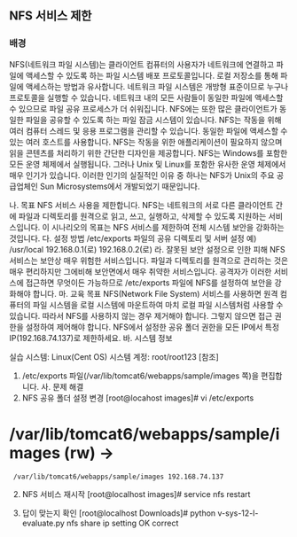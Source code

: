 ## NFS 서비스 제한

### 배경
NFS(네트워크 파일 시스템)는 클라이언트 컴퓨터의 사용자가 네트워크에 연결하고 파일에 액세스할 수 있도록 하는 파일 시스템 배포 프로토콜입니다. 로컬 저장소를 통해 파일에 액세스하는 방법과 유사합니다. 네트워크 파일 시스템은 개방형 표준이므로 누구나 프로토콜을 실행할 수 있습니다. 네트워크 내의 모든 사람들이 동일한 파일에 액세스할 수 있으므로 파일 공유 프로세스가 더 쉬워집니다.
NFS에는 또한 많은 클라이언트가 동일한 파일을 공유할 수 있도록 하는 파일 잠금 시스템이 있습니다. NFS는 작동을 위해 여러 컴퓨터 스레드 및 응용 프로그램을 관리할 수 있습니다. 동일한 파일에 액세스할 수 있는 여러 호스트를 사용합니다. NFS는 작동을 위한 애플리케이션이 필요하지 않으며 읽을 콘텐츠를 처리하기 위한 간단한 디자인을 제공합니다.
NFS는 Windows를 포함한 모든 운영 체제에서 실행됩니다. 그러나 Unix 및 Linux를 포함한 유사한 운영 체제에서 매우 인기가 있습니다. 이러한 인기의 실질적인 이유 중 하나는 NFS가 Unix의 주요 공급업체인 Sun Microsystems에서 개발되었기 때문입니다.
 
나. 목표
NFS 서비스 사용을 제한합니다.
NFS는 네트워크의 서로 다른 클라이언트 간에 파일과 디렉토리를 원격으로 읽고, 쓰고, 실행하고, 삭제할 수 있도록 지원하는 서비스입니다. 이 시나리오의 목표는 NFS 서비스를 제한하여 전체 시스템 보안을 강화하는 것입니다.
다. 설정 방법
/etc/exports 파일의 공유 디렉토리 및 서버 설정
예) /usr/local 192.168.0.1(로) 192.168.0.2(로)
라. 잘못된 보안 설정으로 인한 피해
NFS 서비스는 보안상 매우 위험한 서비스입니다. 파일과 디렉토리를 원격으로 관리하는 것은 매우 편리하지만 그에비해 보안면에서 매우 취약한 서비스입니다. 공격자가 이러한 서비스에 접근하면 무엇이든 가능하므로 /etc/exports 파일에 NFS를 설정하여 보안을 강화해야 합니다.
마. 교육 목표
NFS(Network File System) 서비스를 사용하면 원격 컴퓨터의 파일 시스템을 로컬 시스템에 마운트하여 마치 로컬 파일 시스템처럼 사용할 수 있습니다. 따라서 NFS를 사용하지 않는 경우 제거해야 합니다. 그렇지 않으면 접근 권한을 설정하여 제어해야 합니다. NFS에서 설정한 공유 폴더 권한을 모든 IP에서 특정 IP(192.168.74.137)로 제한하세요.
바. 시스템 정보

 
실습 시스템: Linux(Cent OS)
시스템 계정: root/root123
[참조]
1) /etc/exports 파일(/var/lib/tomcat6/webapps/sample/images 쪽)을 편집합니다.
사. 문제 해결
1) NFS 공유 폴더 설정 변경
[root@locahost images]# vi /etc/exports

# /var/lib/tomcat6/webapps/sample/images (rw) ->
	 /var/lib/tomcat6/webapps/sample/images 192.168.74.137

2) NFS 서비스 재시작
[root@localhost images]# service nfs restart

3) 답이 맞는지 확인
[root@localhost Downloads]# python v-sys-12-l-evaluate.py
nfs share ip setting OK
correct
